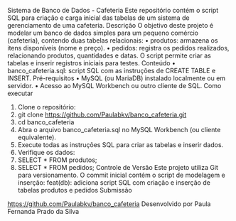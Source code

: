 Sistema de Banco de Dados - Cafeteria
Este repositório contém o script SQL para criação e carga inicial das tabelas de um sistema de gerenciamento de uma cafeteria.
Descrição
O objetivo deste projeto é modelar um banco de dados simples para um pequeno comércio (cafeteria), contendo duas tabelas relacionais:
•	produtos: armazena os itens disponíveis (nome e preço).
•	pedidos: registra os pedidos realizados, relacionando produtos, quantidades e datas.
O script permite criar as tabelas e inserir registros iniciais para testes.
Conteúdo
•	banco_cafeteria.sql: script SQL com as instruções de CREATE TABLE e INSERT.
Pré-requisitos
•	MySQL (ou MariaDB) instalado localmente ou em servidor.
•	Acesso ao MySQL Workbench ou outro cliente de SQL.
Como executar
1.	Clone o repositório:
2.	git clone https://github.com/Paulabkv/banco_cafeteria.git
3.	cd banco_cafeteria
4.	Abra o arquivo banco_cafeteria.sql no MySQL Workbench (ou cliente equivalente).
5.	Execute todas as instruções SQL para criar as tabelas e inserir dados.
6.	Verifique os dados:
7.	SELECT * FROM produtos;
8.	SELECT * FROM pedidos;
Controle de Versão
Este projeto utiliza Git para versionamento. O commit inicial contém o script de modelagem e inserção:
feat(db): adiciona script SQL com criação e inserção de tabelas produtos e pedidos
Submissão

https://github.com/Paulabkv/banco_cafeteria
Desenvolvido por Paula Fernanda Prado da Silva 
